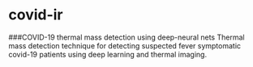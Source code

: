 # covid-ir
###COVID-19 thermal mass detection using deep-neural nets
Thermal mass detection technique for detecting suspected fever symptomatic covid-19 patients using deep learning and thermal imaging.
